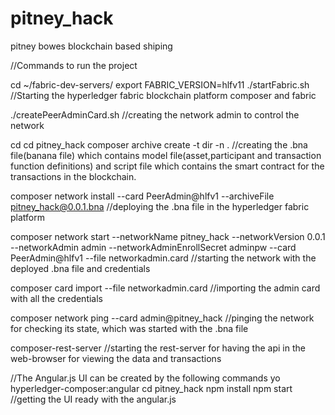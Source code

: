 # pitney_hack

pitney bowes blockchain based shiping

//Commands to run the project

cd ~/fabric-dev-servers/
export FABRIC_VERSION=hlfv11
./startFabric.sh
//Starting the hyperledger fabric blockchain platform composer and fabric

./createPeerAdminCard.sh
//creating the network admin to control the network

cd
cd pitney_hack
composer archive create -t dir -n .
//creating the .bna file(banana file) which contains model file(asset,participant and transaction function definitions) 
and script file which contains the smart contract for the transactions in the blockchain.


composer network install --card PeerAdmin@hlfv1 --archiveFile pitney_hack@0.0.1.bna
//deploying the .bna file in the hyperledger fabric platform


composer network start --networkName pitney_hack --networkVersion 0.0.1 --networkAdmin admin --networkAdminEnrollSecret adminpw --card PeerAdmin@hlfv1 --file networkadmin.card
//starting the network with the deployed .bna file and credentials

composer card import --file networkadmin.card
//importing the admin card with all the credentials


composer network ping --card admin@pitney_hack
//pinging the network for checking its state, which was started with the .bna file


composer-rest-server
//starting the rest-server for having the api in the web-browser for viewing the data and transactions



//The Angular.js UI can be created by the following commands
yo hyperledger-composer:angular
cd pitney_hack
npm install
npm start
//getting the UI ready with the angular.js


